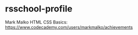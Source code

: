 # rsschool-profile


Mark Malko
HTML CSS Basics: https://www.codecademy.com/users/markmalko/achievements
